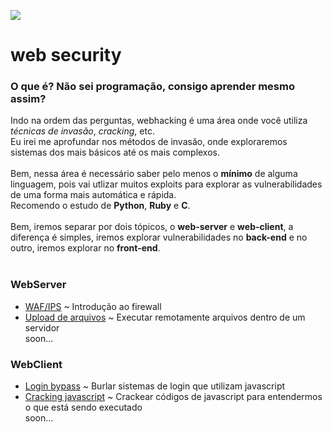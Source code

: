 <img src="https://i.imgur.com/EnKxyHw.png"></img>

# web security
### O que é? Não sei programação, consigo aprender mesmo assim?
Indo na ordem das perguntas, webhacking é uma área onde você utiliza *técnicas de invasão*, *cracking*, etc.<br>
Eu irei me aprofundar nos métodos de invasão, onde exploraremos sistemas dos mais básicos até os mais complexos.
<br><br>
Bem, nessa área é necessário saber pelo menos o **mínimo** de alguma linguagem, pois vai utlizar muitos exploits para explorar as vulnerabilidades de uma forma mais automática e rápida.<br>
Recomendo o estudo de **Python**, **Ruby** e **C**.
<br><br>
Bem, iremos separar por dois tópicos, o **web-server** e **web-client**, a diferença é simples, iremos explorar vulnerabilidades no **back-end** e no outro, iremos explorar no **front-end**.
<br><br>
### WebServer
* [WAF/IPS](waf/intro.md) ~ Introdução ao firewall<br>
* [Upload de arquivos](fp/intro.md) ~ Executar remotamente arquivos dentro de um servidor<br>
soon...
### WebClient
* [Login bypass](js/bypass.md) ~ Burlar sistemas de login que utilizam javascript <br>
* [Cracking javascript](js/cracking.md) ~ Crackear códigos de javascript para entendermos o que está sendo executado<br>
soon...

